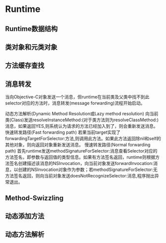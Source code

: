 # Runtime

## Runtime数据结构

## 类对象和元类对象

## 方法缓存查找

## 消息转发

当向Objective-C对象发送一个消息，但runtime在当前类及父类中找不到此selector对应的方法时，消息转发(message forwarding)流程开始启动。

动态方法解析(Dynamic Method Resolution或Lazy method resolution)
向当前类(Class)发送resolveInstanceMethod:(对于类方法则为resolveClassMethod:)消息，如果返回YES,则系统认为请求的方法已经加入到了，则会重新发送消息。
快速转发路径(Fast forwarding path)
若果当前target实现了forwardingTargetForSelector:方法,则调用此方法。如果此方法返回除nil和self的其他对象，则向返回对象重新发送消息。
慢速转发路径(Normal forwarding path)
首先runtime发送methodSignatureForSelector:消息查看Selector对应的方法签名，即参数与返回值的类型信息。如果有方法签名返回，runtime则根据方法签名创建描述该消息的NSInvocation，向当前对象发送forwardInvocation:消息，以创建的NSInvocation对象作为参数；若methodSignatureForSelector:无方法签名返回，则向当前对象发送doesNotRecognizeSelector:消息,程序抛出异常退出。

## Method-Swizzling

## 动态添加方法

## 动态方法解析
